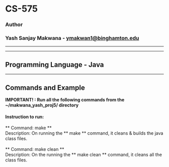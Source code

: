 # CS-575
### Author
### Yash Sanjay Makwana - ymakwan1@binghamton.edu
-----------------------------------------------------------------------
-----------------------------------------------------------------------
## Programming Language - Java
-----------------------------------------------------------------------
## Commands and Example 

 **IMPORTANT! : Run all the following commands from the ~/makwana_yash_proj5/ directory**
 #### Instruction to run:
** Command: make **  
 Description: On running the ** make ** command, it cleans & builds the java class files. 
 <br>
 <br>
** Command: make clean ** <br>
 Description: On the running the ** make clean ** command, it cleans all the class files. <br>